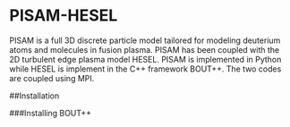 # PISAM-HESEL
PISAM is a full 3D discrete particle model tailored for modeling deuterium atoms and molecules in fusion plasma.
PISAM has been coupled with the 2D turbulent edge plasma model HESEL. PISAM is implemented in Python while HESEL is implement in the C++ framework BOUT++. The two codes are coupled using MPI. 

##Installation

###Installing BOUT++
